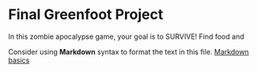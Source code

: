 # Final Greenfoot Project
In this zombie apocalypse game, your goal is to SURVIVE! Find food and 

Consider using **Markdown** syntax to format the text in this file. [Markdown basics](https://www.markdownguide.org/getting-started/)


